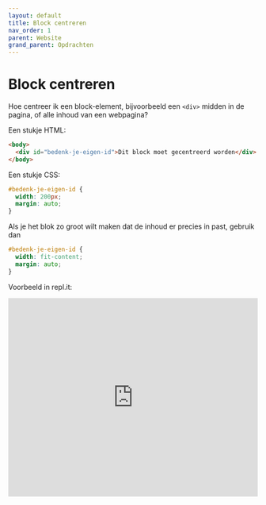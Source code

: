```yaml
---
layout: default
title: Block centreren
nav_order: 1
parent: Website
grand_parent: Opdrachten
---
```


# Block centreren

Hoe centreer ik een block-element, bijvoorbeeld een `<div>` midden in de pagina, of alle inhoud van een webpagina?

Een stukje HTML:

```html
<body>
  <div id="bedenk-je-eigen-id">Dit block moet gecentreerd worden</div>
</body>
```

Een stukje CSS:

```css
#bedenk-je-eigen-id {
  width: 200px;
  margin: auto;
}
```  

Als je het blok zo groot wilt maken dat de inhoud er precies in past, gebruik dan
```css
#bedenk-je-eigen-id {
  width: fit-content;
  margin: auto;
}
```  

Voorbeeld in repl.it:
<iframe height="400px" width="100%" src="https://repl.it/@cammeraat/HTMLcenter?lite=true" scrolling="no" frameborder="no" allowtransparency="true" allowfullscreen="true" sandbox="allow-forms allow-pointer-lock allow-popups allow-same-origin allow-scripts allow-modals"></iframe>
